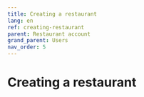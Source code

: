 ```yaml
---
title: Creating a restaurant
lang: en
ref: creating-restaurant
parent: Restaurant account
grand_parent: Users
nav_order: 5
---
```


# Creating a restaurant
